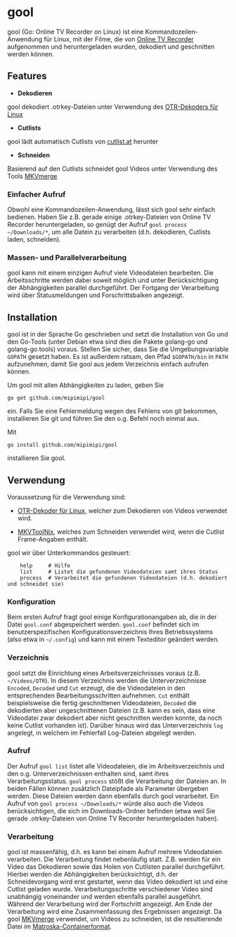 # gool

gool (Go: Online TV Recorder on Linux) ist eine Kommandozeilen-Anwendung für Linux, mit der Filme, die von [Online TV Recorder](https://www.onlinetvrecorder.com/) aufgenommen und heruntergeladen wurden, dekodiert und geschnitten werden können.

## Features

* **Dekodieren**

gool dekodiert .otrkey-Dateien unter Verwendung des [OTR-Dekoders für Linux](http://www.onlinetvrecorder.com/downloads/otrdecoder-bin-linux-Ubuntu_8.04.2-x86_64-0.4.614.tar.bz2)

* **Cutlists**

gool lädt automatisch Cutlists von [cutlist.at](http://cutlist.at) herunter

* **Schneiden**

Basierend auf den Cutlists schneidet gool Videos unter Verwendung des Tools [MKVmerge](https://mkvtoolnix.download/doc/mkvmerge.html)

### Einfacher Aufruf

Obwohl eine Kommandozeilen-Anwendung, lässt sich gool sehr einfach bedienen. Haben Sie z.B. gerade einige .otrkey-Dateien von Online TV Recorder heruntergeladen, so genügt der Aufruf `gool process ~/Downloads/*`, um alle Datein zu verarbeiten (d.h. dekodieren, Cutlists laden, schneiden).

### Massen- und Parallelverarbeitung

gool kann mit einem einzigen Aufruf viele Videodateien bearbeiten. Die Arbeitsschritte werden dabei soweit möglich und unter Berücksichtigung der Abhängigkeiten parallel durchgeführt. Der Fortgang der Verarbeitung wird über Statusmeldungen und Forschrittsbalken angezeigt.

## Installation

gool ist in der Sprache Go geschrieben und setzt die Installation von Go und den Go-Tools (unter Debian etwa sind dies die Pakete golang-go und golang-go.tools) voraus. Stellen Sie sicher, dass Sie die Umgebungsvariable `GOPATH` gesetzt haben. Es ist außerdem ratsam, den Pfad `$GOPATH/bin` in `PATH` aufzunehmen, damit Sie gool aus jedem Verzeichnis einfach aufrufen können.

Um gool mit allen Abhängigkeiten zu laden, geben Sie

    go get github.com/mipimipi/gool

ein. Falls Sie eine Fehlermeldung wegen des Fehlens von git bekommen, installieren Sie git und führen Sie den o.g. Befehl noch einmal aus.

Mit

    go install github.com/mipimipi/gool

installieren Sie gool.

## Verwendung

Voraussetzung für die Verwendung sind:

* [OTR-Dekoder für Linux](http://www.onlinetvrecorder.com/downloads/otrdecoder-bin-linux-Ubuntu_8.04.2-x86_64-0.4.614.tar.bz2), welcher zum Dekodieren von Videos verwendet wird.

* [MKVToolNix](https://mkvtoolnix.download/), welches zum Schneiden verwendet wird, wenn die Cutlist Frame-Angaben enthält.

gool wir über Unterkommandos gesteuert:

        help     # Hilfe
        list     # Listet die gefundenen Videodateien samt ihres Status
        process  # Verarbeitet die gefundenen Videodateien (d.h. dekodiert und schneidet sie)

### Konfiguration

Beim ersten Aufruf fragt gool einige Konfigurationangaben ab, die in der Datei `gool.conf` abgespeichert werden. `gool.conf` befindet sich im benutzerspezifischen Konfigurationsverzeichnis Ihres Betriebssystems (also etwa in `~/.config`) und kann mit einem Texteditor geändert werden.

### Verzeichnis

gool setzt die Einrichtung eines Arbeitsverzeichnisses voraus (z.B. `~/Videos/OTR`). In diesem Verzeichnis werden die Unterverzeichnisse `Encoded`, `Decoded` und `Cut` erzeugt, die die Videodateien in den entsprechenden Bearbeitungsschritten aufnehmen. `Cut` enthält beispielsweise die fertig geschnittenen Videodateien, `Decoded` die dekodierten aber ungeschnittenen Dateien (z.B. kann es sein, dass eine Videodatei zwar dekodiert aber nicht geschnitten werden konnte, da noch keine Cutlist vorhanden ist). Darüber hinaus wird das Unterverzeichnis `log` angelegt, in welchem im Fehlerfall Log-Dateien abgelegt werden.

### Aufruf

Der Aufruf `gool list` listet alle Videodateien, die im Arbeitsverzeichnis und den o.g. Unterverzeichnissen enthalten sind, samt ihres Verarbeitungsstatus. `gool process` stößt die Verarbeitung der Dateien an. In beiden Fällen können zusätzlich Dateipfade als Parameter übergeben werden. Diese Dateien werden dann ebenfalls durch gool verarbeitet. Ein Aufruf von `gool process ~/Downloads/*` würde also auch die Videos berücksichtigen, die sich im Downloads-Ordner befinden (etwa weil Sie gerade .otrkey-Dateien von Online TV Recorder heruntergeladen haben).

### Verarbeitung

gool ist massenfähig, d.h. es kann bei einem Aufruf mehrere Videodateien verarbeiten. Die Verarbeitung findet nebenläufig statt. Z.B. werden für ein Video das Dekodieren sowie das Holen von Cutlisten parallel durchgeführt. Hierbei werden die Abhängigkeiten berücksichtigt, d.h. der Schneidevorgang wird erst gestartet, wenn das Video dekodiert ist und eine Cutlist geladen wurde.
Verarbeitungsschritte verschiedener Video sind unabhängig voneinander und werden ebenfalls parallel ausgeführt. Während der Verarbeitung wird der Fortschritt angezeigt. Am Ende der Verarbeitung wird eine Zusammenfassung des Ergebnissen angezeigt. 
Da gool [MKVmerge](https://mkvtoolnix.download/doc/mkvmerge.html) verwendet, um Videos zu schneiden, ist die resultierende Datei im [Matroska-Containerformat](https://de.wikipedia.org/wiki/Matroska).